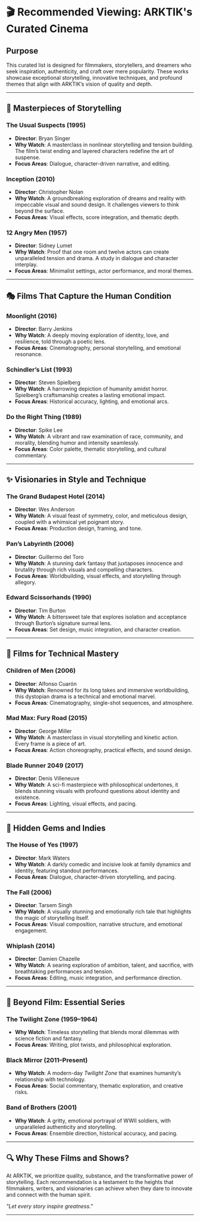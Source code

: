# 🎬 Recommended Viewing: ARKTIK's Curated Cinema

## Purpose
This curated list is designed for filmmakers, storytellers, and dreamers who seek inspiration, authenticity, and craft over mere popularity. These works showcase exceptional storytelling, innovative techniques, and profound themes that align with ARKTIK’s vision of quality and depth.

---

## 🎥 Masterpieces of Storytelling

### **The Usual Suspects (1995)**
- **Director**: Bryan Singer
- **Why Watch**: A masterclass in nonlinear storytelling and tension building. The film’s twist ending and layered characters redefine the art of suspense.
- **Focus Areas**: Dialogue, character-driven narrative, and editing.

### **Inception (2010)**
- **Director**: Christopher Nolan
- **Why Watch**: A groundbreaking exploration of dreams and reality with impeccable visual and sound design. It challenges viewers to think beyond the surface.
- **Focus Areas**: Visual effects, score integration, and thematic depth.

### **12 Angry Men (1957)**
- **Director**: Sidney Lumet
- **Why Watch**: Proof that one room and twelve actors can create unparalleled tension and drama. A study in dialogue and character interplay.
- **Focus Areas**: Minimalist settings, actor performance, and moral themes.

---

## 🎭 Films That Capture the Human Condition

### **Moonlight (2016)**
- **Director**: Barry Jenkins
- **Why Watch**: A deeply moving exploration of identity, love, and resilience, told through a poetic lens.
- **Focus Areas**: Cinematography, personal storytelling, and emotional resonance.

### **Schindler’s List (1993)**
- **Director**: Steven Spielberg
- **Why Watch**: A harrowing depiction of humanity amidst horror. Spielberg’s craftsmanship creates a lasting emotional impact.
- **Focus Areas**: Historical accuracy, lighting, and emotional arcs.

### **Do the Right Thing (1989)**
- **Director**: Spike Lee
- **Why Watch**: A vibrant and raw examination of race, community, and morality, blending humor and intensity seamlessly.
- **Focus Areas**: Color palette, thematic storytelling, and cultural commentary.

---

## ✨ Visionaries in Style and Technique

### **The Grand Budapest Hotel (2014)**
- **Director**: Wes Anderson
- **Why Watch**: A visual feast of symmetry, color, and meticulous design, coupled with a whimsical yet poignant story.
- **Focus Areas**: Production design, framing, and tone.

### **Pan’s Labyrinth (2006)**
- **Director**: Guillermo del Toro
- **Why Watch**: A stunning dark fantasy that juxtaposes innocence and brutality through rich visuals and compelling characters.
- **Focus Areas**: Worldbuilding, visual effects, and storytelling through allegory.

### **Edward Scissorhands (1990)**
- **Director**: Tim Burton
- **Why Watch**: A bittersweet tale that explores isolation and acceptance through Burton’s signature surreal lens.
- **Focus Areas**: Set design, music integration, and character creation.

---

## 🎥 Films for Technical Mastery

### **Children of Men (2006)**
- **Director**: Alfonso Cuarón
- **Why Watch**: Renowned for its long takes and immersive worldbuilding, this dystopian drama is a technical and emotional marvel.
- **Focus Areas**: Cinematography, single-shot sequences, and atmosphere.

### **Mad Max: Fury Road (2015)**
- **Director**: George Miller
- **Why Watch**: A masterclass in visual storytelling and kinetic action. Every frame is a piece of art.
- **Focus Areas**: Action choreography, practical effects, and sound design.

### **Blade Runner 2049 (2017)**
- **Director**: Denis Villeneuve
- **Why Watch**: A sci-fi masterpiece with philosophical undertones, it blends stunning visuals with profound questions about identity and existence.
- **Focus Areas**: Lighting, visual effects, and pacing.

---

## 🧩 Hidden Gems and Indies

### **The House of Yes (1997)**
- **Director**: Mark Waters
- **Why Watch**: A darkly comedic and incisive look at family dynamics and identity, featuring standout performances.
- **Focus Areas**: Dialogue, character-driven storytelling, and pacing.

### **The Fall (2006)**
- **Director**: Tarsem Singh
- **Why Watch**: A visually stunning and emotionally rich tale that highlights the magic of storytelling itself.
- **Focus Areas**: Visual composition, narrative structure, and emotional engagement.

### **Whiplash (2014)**
- **Director**: Damien Chazelle
- **Why Watch**: A searing exploration of ambition, talent, and sacrifice, with breathtaking performances and tension.
- **Focus Areas**: Editing, music integration, and performance direction.

---

## 🌌 Beyond Film: Essential Series

### **The Twilight Zone (1959–1964)**
- **Why Watch**: Timeless storytelling that blends moral dilemmas with science fiction and fantasy.
- **Focus Areas**: Writing, plot twists, and philosophical exploration.

### **Black Mirror (2011–Present)**
- **Why Watch**: A modern-day *Twilight Zone* that examines humanity’s relationship with technology.
- **Focus Areas**: Social commentary, thematic exploration, and creative risks.

### **Band of Brothers (2001)**
- **Why Watch**: A gritty, emotional portrayal of WWII soldiers, with unparalleled authenticity and storytelling.
- **Focus Areas**: Ensemble direction, historical accuracy, and pacing.

---

## 🔍 Why These Films and Shows?

At ARKTIK, we prioritize quality, substance, and the transformative power of storytelling. Each recommendation is a testament to the heights that filmmakers, writers, and visionaries can achieve when they dare to innovate and connect with the human spirit.

*"Let every story inspire greatness."*

---
